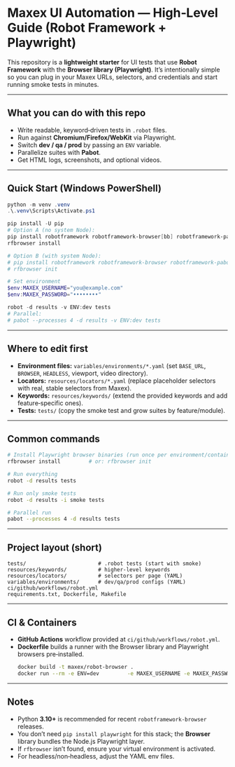 # Maxex UI Automation — High‑Level Guide (Robot Framework + Playwright)

This repository is a **lightweight starter** for UI tests that use **Robot Framework** with the **Browser library (Playwright)**.
It’s intentionally simple so you can plug in your Maxex URLs, selectors, and credentials and start running smoke tests in minutes.

---

## What you can do with this repo
- Write readable, keyword‑driven tests in `.robot` files.
- Run against **Chromium/Firefox/WebKit** via Playwright.
- Switch **dev / qa / prod** by passing an `ENV` variable.
- Parallelize suites with **Pabot**.
- Get HTML logs, screenshots, and optional videos.
---


## Quick Start (Windows PowerShell)

```powershell
python -m venv .venv
.\.venv\Scripts\Activate.ps1

pip install -U pip
# Option A (no system Node): 
pip install robotframework robotframework-browser[bb] robotframework-pabot pyyaml
rfbrowser install

# Option B (with system Node):
# pip install robotframework robotframework-browser robotframework-pabot pyyaml
# rfbrowser init

# Set environment
$env:MAXEX_USERNAME="you@example.com"
$env:MAXEX_PASSWORD="••••••••"

robot -d results -v ENV:dev tests
# Parallel:
# pabot --processes 4 -d results -v ENV:dev tests
```

---

## Where to edit first
- **Environment files:** `variables/environments/*.yaml` (set `BASE_URL`, `BROWSER`, `HEADLESS`, viewport, video directory).
- **Locators:** `resources/locators/*.yaml` (replace placeholder selectors with real, stable selectors from Maxex).
- **Keywords:** `resources/keywords/` (extend the provided keywords and add feature‑specific ones).
- **Tests:** `tests/` (copy the smoke test and grow suites by feature/module).

---

## Common commands
```bash
# Install Playwright browser binaries (run once per environment/container)
rfbrowser install         # or: rfbrowser init

# Run everything
robot -d results tests

# Run only smoke tests
robot -d results -i smoke tests

# Parallel run
pabot --processes 4 -d results tests
```

---

## Project layout (short)
```text
tests/                       # .robot tests (start with smoke)
resources/keywords/          # higher‑level keywords
resources/locators/          # selectors per page (YAML)
variables/environments/      # dev/qa/prod configs (YAML)
ci/github/workflows/robot.yml
requirements.txt, Dockerfile, Makefile
```

---

## CI & Containers
- **GitHub Actions** workflow provided at `ci/github/workflows/robot.yml`.
- **Dockerfile** builds a runner with the Browser library and Playwright browsers pre‑installed.
  ```bash
  docker build -t maxex/robot-browser .
  docker run --rm -e ENV=dev         -e MAXEX_USERNAME -e MAXEX_PASSWORD         -v "$PWD/results:/work/results" maxex/robot-browser
  ```

---

## Notes
- Python **3.10+** is recommended for recent `robotframework-browser` releases.
- You don’t need `pip install playwright` for this stack; the **Browser** library bundles the Node.js Playwright layer.
- If `rfbrowser` isn’t found, ensure your virtual environment is activated.
- For headless/non‑headless, adjust the YAML env files.
